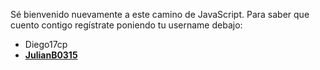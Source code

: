 Sé bienvenido nuevamente a este camino de JavaScript. Para saber que cuento contigo regístrate poniendo tu username debajo:
- Diego17cp
- [**JulianB0315**](https://github.com/JulianB0315) 
